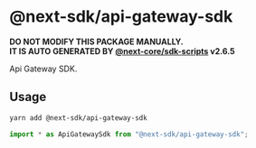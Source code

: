 # @next-sdk/api-gateway-sdk

**DO NOT MODIFY THIS PACKAGE MANUALLY.**  
**IT IS AUTO GENERATED BY [@next-core/sdk-scripts] v2.6.5**

Api Gateway SDK.

## Usage

```bash
yarn add @next-sdk/api-gateway-sdk
```

```ts
import * as ApiGatewaySdk from "@next-sdk/api-gateway-sdk";
```

[@next-core/sdk-scripts]: https://github.com/easyops-cn/next-core/tree/master/packages/sdk-scripts
